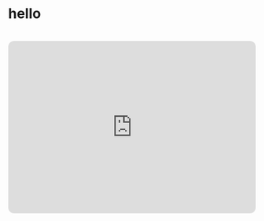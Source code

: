 <!DOCTYPE html>
<html>
  <head>
    <base target="_top">
  </head>
  <body>
    <h1>hello<h1>
      <iframe style="border-radius:12px" src="https://open.spotify.com/embed/album/5dZCgI83kQFXrDDF4PBT7J?utm_source=generator" width="100%" height="352" frameBorder="0" allowfullscreen="" allow="autoplay; clipboard-write; encrypted-media; fullscreen; picture-in-picture" loading="lazy"></iframe>
  </body>
</html>
